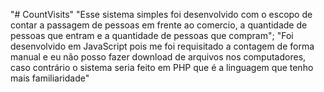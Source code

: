 "# CountVisits" 
"Esse sistema simples foi desenvolvido com o escopo de contar a passagem de pessoas em frente ao comercio, a quantidade de pessoas que entram e a quantidade de pessoas que compram";
"Foi desenvolvido em JavaScript pois me foi requisitado a contagem de forma manual e eu não posso fazer download de arquivos nos computadores, caso contrário o sistema seria feito em PHP que é a linguagem que tenho mais familiaridade"

